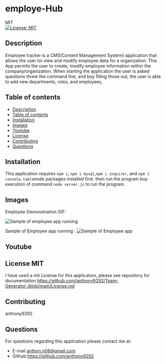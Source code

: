 # employe-Hub
MIT<br>[![License: MIT](https://img.shields.io/badge/License-MIT-yellow.svg)](https://opensource.org/licenses/MIT)

## Description
  Employee tracker is a CMS(Content Management System) application that allows the user toi view and modify employee data for a organization. 
  This App permits the user to  create, modify employee information within the company/organization. When starting the application the user is 
  asked questions threw the command line, and buy filling those out, the user is able to add new departments, roles, and employees, 
  
  
  
  
  ## Table of contents
  - [Description](#description)
  - [Table of contents](#table-of-contents)
  - [Installation](#installation)
  - [Images](#images)
  - [Youtube](#youtube)
  - [License](#license)
  - [Contributing](#contributing)
  - [Questions](#questions)

## Installation
 This application requires `npm i`, `npm i mysql`,`npm i inquirer`, and `npm i console.table`node packages installed first. then run the program buy execution of command `node server.js` to run the program.

## Images 
Employee Demonstration GIF: 

![Sample of employee app running]()

Sample of Employee app running : 
![Sample of Employee app]()

## Youtube 


## License MIT
I have used a mit License for this application, please see repository for documentation <https://github.com/anthony9292/Team-Generator-/blob/main/License.md>

## Contributing
   anthony9292

## Questions
For questions regarding this application please contact me at:
- E-mail anthon.n08@gmail.com 
- Github:<https://github.com/anthony9292>

    

